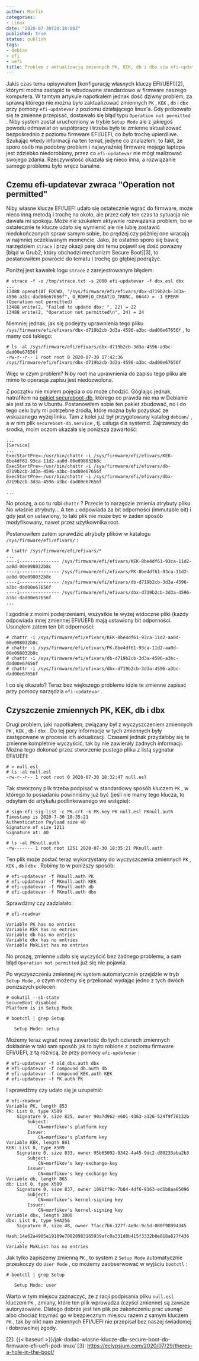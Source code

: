 ```yaml
---
author: Morfik
categories:
- Linux
date: "2020-07-30T20:30:00Z"
published: true
status: publish
tags:
- debian
- efi
- uefi
title: Problem z aktualizacją zmiennych PK, KEK, db i dbx via efi-updatevar
---
```


Jakiś czas temu opisywałem [konfigurację własnych kluczy EFI/UEFI][2], którymi można zastąpić te
wbudowane standardowo w firmware naszego komputera. W tamtym artykule napotkałem jednak dość dziwny
problem, za sprawą którego nie można było zaktualizować zmiennych `PK` , `KEK` , `db` i `dbx` przy
pomocy `efi-updatevar` z poziomu działającego linux'a. Gdy próbowało się te zmienne przepisać,
dostawało się błąd typu `Operation not permitted` . Niby system został uruchomiony w trybie `Setup
Mode` ale z jakiegoś powodu odmawiał on współpracy i trzeba było te zmienne aktualizować
bezpośrednio z poziomu firmware EFI/UEFI, co było trochę upierdliwe. Szukając wtedy informacji na
ten temat, jedyne co znalazłem, to fakt, że sporo osób ma podobny problem i najwyraźniej firmware
mojego laptopa jest ździebko niedorobiony, przez co `efi-updatevar` nie mógł realizować swojego
zdania. Rzeczywistość okazała się nieco inna, a rozwiązanie samego problemu było wręcz banalne.

<!--more-->
## Czemu efi-updatevar zwraca "Operation not permitted"

Niby własne klucze EFI/UEFI udało się ostatecznie wgrać do firmware, może nieco inną metodą i
trochę na około, ale przez cały ten czas ta sytuacja nie dawała mi spokoju. Może nie szukałem
aktywnie rozwiązania problem, bo w ostatecznie te klucze udało się wymienić ale nie lubię zostawić
niedokończonych spraw samym sobie, bo prędzej czy później one wracają w najmniej oczekiwanym
momencie. Jako, że ostatnio sporo się bawię narzędziem `strace` i przy okazji parę dni temu pojawił
się dość poważny [błąd w Grub2, który obchodzi mechanizm Secure Boot][3], to postanowiłem powrócić
do tematu i trochę go głębiej podrążyć.

Poniżej jest kawałek logu `strace` z zarejestrowanym błędem:

	# strace -f -o /tmp/strace.txt -s 2000 efi-updatevar -f dbx.esl dbx
	...
	13488 openat(AT_FDCWD, "/sys/firmware/efi/efivars/dbx-d719b2cb-3d3a-4596-a3bc-dad00e67656f", O_RDWR|O_CREAT|O_TRUNC, 0644) = -1 EPERM (Operation not permitted)
	13488 write(2, "Failed to update dbx: ", 22) = 22
	13488 write(2, "Operation not permitted\n", 24) = 24

Niemniej jednak, jak się podejrzy uprawnienia tego pliku
`/sys/firmware/efi/efivars/dbx-d719b2cb-3d3a-4596-a3bc-dad00e67656f` , to mamy coś takiego:

	# ls -al /sys/firmware/efi/efivars/dbx-d719b2cb-3d3a-4596-a3bc-dad00e67656f
	-rw-r--r-- 1 root root 0 2020-07-30 17:42:36 /sys/firmware/efi/efivars/dbx-d719b2cb-3d3a-4596-a3bc-dad00e67656f

Więc w czym problem? Niby root ma uprawnienia do zapisu tego pliku ale mimo to operacja zapisu jest
niedozwolona.

Z początku nie miałem pojęcia o co może chodzić. Góglając jednak, natrafiłem na [pakiet
secureboot-db][1], którego co prawda nie ma w Debianie ale jest za to w Ubuntu. Postanowiłem sobie
ten pakiet zbudować, no i do tego celu były mi potrzebne źródła, które można było pozyskać ze
wskazanego wyżej linku. Tam z kolei już był przygotowany katalog `debian/` , a w nim plik
`secureboot-db.service` , tj. usługa dla systemd. Zajrzawszy do środka, moim oczom ukazała się
poniższa zawartość:

	...
	[Service]
	...
	ExecStartPre=-/usr/bin/chattr -i /sys/firmware/efi/efivars/KEK-8be4df61-93ca-11d2-aa0d-00e098032b8c
	ExecStartPre=-/usr/bin/chattr -i /sys/firmware/efi/efivars/db-d719b2cb-3d3a-4596-a3bc-dad00e67656f
	ExecStartPre=-/usr/bin/chattr -i /sys/firmware/efi/efivars/dbx-d719b2cb-3d3a-4596-a3bc-dad00e67656f

	...

No proszę, a co tu robi `chattr` ? Przecie to narzędzie zmienia atrybuty pliku. No właśnie
atrybuty... A ten `i` odpowiada za bit odporności (immutable bit) i gdy jest on ustawiony, to taki
plik nie może być w żaden sposób modyfikowany, nawet przez użytkownika root.

Postanowiłem zatem sprawdzić atrybuty plików w katalogu `/sys/firmware/efi/efivars/` :

	# lsattr /sys/firmware/efi/efivars/*
	...
	----i--------------- /sys/firmware/efi/efivars/KEK-8be4df61-93ca-11d2-aa0d-00e098032b8c
	----i--------------- /sys/firmware/efi/efivars/PK-8be4df61-93ca-11d2-aa0d-00e098032b8c
	----i--------------- /sys/firmware/efi/efivars/db-d719b2cb-3d3a-4596-a3bc-dad00e67656f
	----i--------------- /sys/firmware/efi/efivars/dbx-d719b2cb-3d3a-4596-a3bc-dad00e67656f
	...

I zgodnie z moimi podejrzeniami, wszystkie te wyżej widoczne pliki (każdy odpowiada innej zmiennej
EFI/UEFI) mają ustawiony bit odporności. Usunąłem zatem ten bit odporności:

	# chattr -i /sys/firmware/efi/efivars/KEK-8be4df61-93ca-11d2-aa0d-00e098032b8c
	# chattr -i /sys/firmware/efi/efivars/PK-8be4df61-93ca-11d2-aa0d-00e098032b8c
	# chattr -i /sys/firmware/efi/efivars/db-d719b2cb-3d3a-4596-a3bc-dad00e67656f
	# chattr -i /sys/firmware/efi/efivars/dbx-d719b2cb-3d3a-4596-a3bc-dad00e67656f

I co się okazało? Teraz bez większego problemu idzie te zmienne zapisać przy pomocy narzędzia
`efi-updatevar` .

## Czyszczenie zmiennych PK, KEK, db i dbx

Drugi problem, jaki napotkałem, związany był z wyczyszczeniem zmiennych `PK` , `KEK` , `db` i
`dbx` . Do tej pory informacje w tych zmiennych były zastępowane w procesie ich aktualizacji.
Czasami jednak przydałoby się te zmienne kompletnie wyczyścić, tak by nie zawierały żadnych
informacji. Można tego dokonać przez stworzenie pustego pliku z listą sygnatur EFI/UEFI:

	# > null.esl
	# ls -al null.esl
	-rw-r--r-- 1 root root 0 2020-07-30 18:32:47 null.esl

Tak stworzony plik trzeba podpisać w standardowy sposób kluczem `PK` , w którego to posiadaniu
powinniśmy już być (jeśli nie mamy tego klucza, to odsyłam do artykułu podlinkowanego we wstępie):

	# sign-efi-sig-list -c PK.crt -k PK.key PK null.esl PKnull.auth
	Timestamp is 2020-7-30 18:35:21
	Authentication Payload size 40
	Signature of size 1211
	Signature at: 40

	# ls -al PKnull.auth
	-rw------- 1 root root 1251 2020-07-30 18:35:21 PKnull.auth

Ten plik może zostać teraz wykorzystany do wyczyszczenia zmiennych `PK` , `KEK` , `db` i `dbx` .
Robimy to w poniższy sposób:

	# efi-updatevar -f PKnull.auth PK
	# efi-updatevar -f PKnull.auth KEK
	# efi-updatevar -f PKnull.auth db
	# efi-updatevar -f PKnull.auth dbx

Sprawdźmy czy zadziałało:

	# efi-readvar

	Variable PK has no entries
	Variable KEK has no entries
	Variable db has no entries
	Variable dbx has no entries
	Variable MokList has no entries

No proszę, zmienne udało się wyczyścić bez żadnego problemu, a sam błąd `Operation not permitted`
już się nie pojawia.

Po wyczyszczeniu zmiennej `PK` system automatycznie przejdzie w tryb `Setup Mode` , o czym możemy
się przekonać wydając jedno z tych dwóch poniższych poleceń:

	# mokutil --sb-state
	SecureBoot disabled
	Platform is in Setup Mode

	# bootctl | grep Setup

	   Setup Mode: setup

Możemy teraz wgrać nową zawartość do tych czterech zmiennych dokładnie w taki sam sposób jak to
było robione z poziomu firmware EFI/UEFI, z tą różnicą, że przy pomocy `efi-updatevar` :

	# efi-updatevar -f old_dbx.auth dbx
	# efi-updatevar -f compound_db.auth db
	# efi-updatevar -f compound_KEK.auth KEK
	# efi-updatevar -f PK.auth PK

I sprawdźmy czy udało się je uzupełnić:

	# efi-readvar
	Variable PK, length 853
	PK: List 0, type X509
		Signature 0, size 825, owner 90a7d962-e601-4363-a326-524f9f76132b
			Subject:
				CN=morfikov's platform key
			Issuer:
				CN=morfikov's platform key
	Variable KEK, length 861
	KEK: List 0, type X509
		Signature 0, size 833, owner 95b65092-8342-4a45-9dc2-d80233aba2b3
			Subject:
				CN=morfikov's key-exchange-key
			Issuer:
				CN=morfikov's key-exchange-key
	Variable db, length 865
	db: List 0, type X509
		Signature 0, size 837, owner 1091ff9c-7b84-4df6-8163-ed1b8aa05096
			Subject:
				CN=morfikov's kernel-signing key
			Issuer:
				CN=morfikov's kernel-signing key
	Variable dbx, length 3800
	dbx: List 0, type SHA256
		Signature 0, size 48, owner 7facc7b6-127f-4e9c-9c5d-080f98994345
			Hash:14e62a4905e19189e70828983165939afc0a331d0b415f3332b0e818a827f436
		...
	Variable MokList has no entries

Jak tylko zapiszemy zmienną `PK` , to system z `Setup Mode` automatycznie przeskoczy do
`User Mode` , co możemy zaobserwować w wyjściu  `bootctl` :

	# bootctl | grep Setup

	   Setup Mode: user

Warto w tym miejscu zaznaczyć, że z racji podpisania pliku `null.esl` kluczem `PK` , zmiany, które
ten plik wprowadza (czyści zmienne) są zawsze autoryzowane. Dlatego dobrze jest ten plik po
zakończeniu prac usunąć albo chociaż trzymać go w bezpiecznym miejscu razem z samym kluczem `PK` ,
tak by nikt nam zmiennych EFI/UEFI nie przepisał bez naszej świadomej i dobrowolnej zgody.


[1]: https://packages.ubuntu.com/groovy/secureboot-db
[2]: {{< baseurl >}}/jak-dodac-wlasne-klucze-dla-secure-boot-do-firmware-efi-uefi-pod-linux/
[3]: https://eclypsium.com/2020/07/29/theres-a-hole-in-the-boot/
